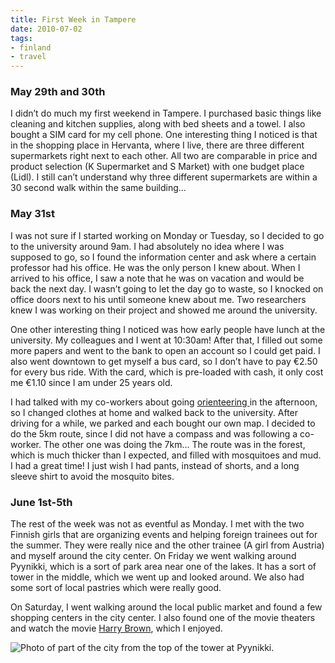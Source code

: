```yaml
---
title: First Week in Tampere
date: 2010-07-02
tags:
- finland
- travel
---
```

### May 29th and 30th

I didn’t do much my first weekend in Tampere. I purchased basic things like cleaning and kitchen supplies, along with bed sheets and a towel. I also bought a SIM card for my cell phone. One interesting thing I noticed is that in the shopping place in Hervanta, where I live, there are three different supermarkets right next to each other.  All two are comparable in price and product selection (K Supermarket and S Market) with one budget place (Lidl). I still can’t understand why three different supermarkets are within a 30 second walk within the same building…


### May 31st

I was not sure if I started working on Monday or Tuesday, so I decided to go to the university around 9am. I had absolutely no idea where I was supposed to go, so I found the information center and ask where a certain professor had his office. He was the only person I knew about. When I arrived to his office, I saw a note that he was on vacation and would be back the next day. I wasn’t going to let the day go to waste, so I knocked on office doors next to his until someone knew about me. Two researchers knew I was working on their project and showed me around the university.

One other interesting thing I noticed was how early people have lunch at the university. My colleagues and I went at 10:30am! After that, I filled out some more papers and went to the bank to open an account so I could get paid. I also went downtown to get myself a bus card, so I don’t have to pay €2.50 for every bus ride. With the card, which is pre-loaded with cash, it only cost me €1.10 since I am under 25 years old.

I had talked with my co-workers about going <a href="http://en.wikipedia.org/wiki/Orienteering">orienteering </a>in the afternoon, so I changed clothes at home and walked back to the university. After driving for a while, we parked and each bought our own map. I decided to do the 5km route, since I did not have a compass and was following a co-worker. The other one was doing the 7km… The route was in the forest, which is much thicker than I expected, and filled with mosquitoes and mud. I had a great time! I just wish I had pants, instead of shorts, and a long sleeve shirt to avoid the mosquito bites.


### June 1st-5th

The rest of the week was not as eventful as Monday. I met with the two Finnish girls that are organizing events and helping foreign trainees out for the summer. They were really nice and the other trainee (A girl from Austria) and myself around the city center. On Friday we went walking around Pyynikki, which is a sort of park area near one of the lakes. It has a sort of tower in the middle, which we went up and looked around. We also had some sort of local pastries which were really good.

On Saturday, I went walking around the local public market and found a few shopping centers in the city center. I also found one of the movie theaters and watch the movie <a href="http://www.imdb.com/title/tt1289406/">Harry Brown</a>, which I enjoyed.

![Photo of part of the city from the top of the tower at Pyynikki.](/images/blgr/IMG_1397.JPG)
</div>
